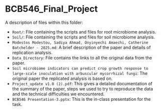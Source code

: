 # BCB546_Final_Project

A description of files within this folder:

* `Root/`: File containing the scripts and files for root microbiome analysis.
* `Soil/`: File containing the scripts and files for soil microbiome analysis.
* `Modestos Modestou, Sadiya Ahmad, Onyinyechi Amaechi, Catherine Batchelder - 2025.md`: A brief description of the paper and details of replication analysis.
* `Data_Directory`: File contains the links to all the original data from the paper.
* `Soil microbiome indicators can predict crop growth response to large-scale inoculation with arbuscular mycorrhizal fungi`: The original paper the replicated analysis is based on.
* `Project_update v1.0 (2).pdf`: This gives a detailed documentation of the summary of the paper, steps we used to try to reproduce the data and the technical difficulties we encountered.
* `BCB546 Presentation-3.pptx`: This is the in-class presentation for the task.
